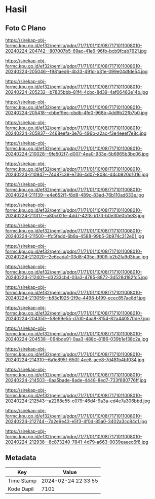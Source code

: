 # Hasil

## Foto C Plano

https://sirekap-obj-formc.kpu.go.id/ef32/pemilu/pdpr/71/71/01/10/08/7171011008010-20240224-204742--807007b5-69ac-41e6-96fb-bcb9fcab7921.jpg

https://sirekap-obj-formc.kpu.go.id/ef32/pemilu/pdpr/71/71/01/10/08/7171011008010-20240224-205046--f981aed6-4b33-491d-b31e-099e04dfde54.jpg

https://sirekap-obj-formc.kpu.go.id/ef32/pemilu/pdpr/71/71/01/10/08/7171011008010-20240224-205232--b7805bbb-81f4-4cbc-8d39-4af06483e14b.jpg

https://sirekap-obj-formc.kpu.go.id/ef32/pemilu/pdpr/71/71/01/10/08/7171011008010-20240224-205418--cbbef9ec-cbdb-4fe0-968b-4dd9b22fb7b0.jpg

https://sirekap-obj-formc.kpu.go.id/ef32/pemilu/pdpr/71/71/01/10/08/7171011008010-20240224-205837--2468eefa-3e76-496b-a2ac-f3e4eeef7e8c.jpg

https://sirekap-obj-formc.kpu.go.id/ef32/pemilu/pdpr/71/71/01/10/08/7171011008010-20240224-210028--9fe502f7-d007-4ea0-933e-5b6965b3bc06.jpg

https://sirekap-obj-formc.kpu.go.id/ef32/pemilu/pdpr/71/71/01/10/08/7171011008010-20240224-210947--74d87c39-e736-4d07-808c-d4cb920d1016.jpg

https://sirekap-obj-formc.kpu.go.id/ef32/pemilu/pdpr/71/71/01/10/08/7171011008010-20240224-211139--e4e652f1-f8d8-489c-83ed-76b110ad633e.jpg

https://sirekap-obj-formc.kpu.go.id/ef32/pemilu/pdpr/71/71/01/10/08/7171011008010-20240224-211317--a80c02fe-4dd7-42f8-b173-b0e30e051e83.jpg

https://sirekap-obj-formc.kpu.go.id/ef32/pemilu/pdpr/71/71/01/10/08/7171011008010-20240224-211500--ffc5fedd-6b8a-4588-99b5-3b974c312e01.jpg

https://sirekap-obj-formc.kpu.go.id/ef32/pemilu/pdpr/71/71/01/10/08/7171011008010-20240224-212020--2e6cada1-03d8-435e-9909-b2b2fa9d3bac.jpg

https://sirekap-obj-formc.kpu.go.id/ef32/pemilu/pdpr/71/71/01/10/08/7171011008010-20240224-212401--d3233cb4-03a3-4785-8872-3d528d182fc5.jpg

https://sirekap-obj-formc.kpu.go.id/ef32/pemilu/pdpr/71/71/01/10/08/7171011008010-20240224-213059--b83c1925-2f9e-4498-b199-ecec857ae8df.jpg

https://sirekap-obj-formc.kpu.go.id/ef32/pemilu/pdpr/71/71/01/10/08/7171011008010-20240224-204350--58e99e55-d7d0-4aa8-8154-82a440570de7.jpg

https://sirekap-obj-formc.kpu.go.id/ef32/pemilu/pdpr/71/71/01/10/08/7171011008010-20240224-204538--064bde91-0aa3-488c-8186-039b1ef38c2a.jpg

https://sirekap-obj-formc.kpu.go.id/ef32/pemilu/pdpr/71/71/01/10/08/7171011008010-20240224-214310--6a1e895f-650f-4ce8-aee8-7d481b4bf034.jpg

https://sirekap-obj-formc.kpu.go.id/ef32/pemilu/pdpr/71/71/01/10/08/7171011008010-20240224-214503--8aa5bade-8ade-4448-8ed7-733f680776ff.jpg

https://sirekap-obj-formc.kpu.go.id/ef32/pemilu/pdpr/71/71/01/10/08/7171011008010-20240224-212543--a2268e55-c079-46d4-9a3a-ed4e7a306bbd.jpg

https://sirekap-obj-formc.kpu.go.id/ef32/pemilu/pdpr/71/71/01/10/08/7171011008010-20240224-212744--7d2e9e43-e5f3-4f0d-85a0-3402a3cc84c1.jpg

https://sirekap-obj-formc.kpu.go.id/ef32/pemilu/pdpr/71/71/01/10/08/7171011008010-20240224-212938--8c873240-7841-4d79-a663-0039eaeec6f8.jpg


## Metadata

| Key        | Value               |
| ---------- | ------------------- |
| Time Stamp | 2024-02-24 22:33:55 |
| Kode Dapil | 7101                |




